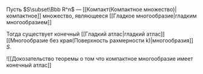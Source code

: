 Пусть $S\subset\Bbb R^n$ — [[Компакт(Компактное множество)|компактное]] множество, являющееся [[Гладкое многообразие|гладким многообразием]]

Тогда существует конечный [[Гладкий атлас|гладкий атлас]] [[Многообразие без края(Поверхность рахмерности k)|многообразия]] $S$.

![[Докозательство теоремы о том что компактное многообразие имеет конечный атлас]]